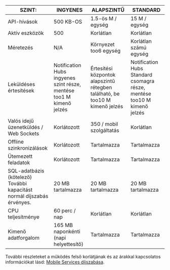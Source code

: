 
| SZINT: | INGYENES | ALAPSZINTŰ | STANDARD |
| --- | --- | --- | --- |
| API-hívások |500 KB-OS |1.5-ös M / egység |15 M / egység |
| Aktív eszközök |500 |Korlátlan |Korlátlan |
| Méretezés |N/A |Környezet too6 egység |Korlátlan számú egység |
| Leküldéses értesítések |Notification Hubs ingyenes szint része, mentése too1 M kimenő jelzés |Értesítési központok alapszintű rétegben található, be too10 M kimenő jelzés |Notification Hubs Standard csomagra része, mentése too10 M kimenő jelzés |
| Valós idejű üzenetküldés /<br/>Web Sockets |Korlátozott |350 / mobil szolgáltatás |Korlátlan |
| Offline szinkronizálások |Korlátozott |Tartalmazza |Tartalmazza |
| Ütemezett feladatok |Korlátozott |Tartalmazza |Tartalmazza |
| SQL-adatbázis (kötelező) <br/>További kapacitást normál díjszabás érvényes. |20 MB tartalmazza |20 MB tartalmazza |20 MB tartalmazza |
| CPU teljesítménye |60 perc / nap |Korlátlan |Korlátlan |
| Kimenő adatforgalom |165 MB naponkénti (napi helyettesítő) |Tartalmazza |Tartalmazza |

További részleteket a működés felső korlátjának és az árakkal kapcsolatos információkat lásd: [Mobile Services díjszabása](https://azure.microsoft.com/pricing/details/mobile-services/). 

